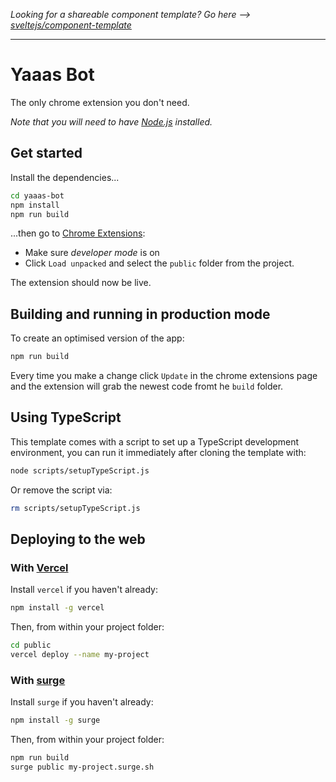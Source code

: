_Looking for a shareable component template? Go here --> [sveltejs/component-template](https://github.com/sveltejs/component-template)_

---

# Yaaas Bot

The only chrome extension you don't need.

_Note that you will need to have [Node.js](https://nodejs.org) installed._

## Get started

Install the dependencies...

```bash
cd yaaas-bot
npm install
npm run build
```

...then go to [Chrome Extensions](chrome://extensions/):

- Make sure _developer mode_ is on
- Click `Load unpacked` and select the `public` folder from the project.

The extension should now be live.

## Building and running in production mode

To create an optimised version of the app:

```bash
npm run build
```

Every time you make a change click `Update` in the chrome extensions page and the extension will grab the newest code fromt he `build` folder.

## Using TypeScript

This template comes with a script to set up a TypeScript development environment, you can run it immediately after cloning the template with:

```bash
node scripts/setupTypeScript.js
```

Or remove the script via:

```bash
rm scripts/setupTypeScript.js
```

## Deploying to the web

### With [Vercel](https://vercel.com)

Install `vercel` if you haven't already:

```bash
npm install -g vercel
```

Then, from within your project folder:

```bash
cd public
vercel deploy --name my-project
```

### With [surge](https://surge.sh/)

Install `surge` if you haven't already:

```bash
npm install -g surge
```

Then, from within your project folder:

```bash
npm run build
surge public my-project.surge.sh
```
